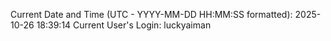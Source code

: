Current Date and Time (UTC - YYYY-MM-DD HH:MM:SS formatted): 2025-10-26 18:39:14
Current User's Login: luckyaiman
